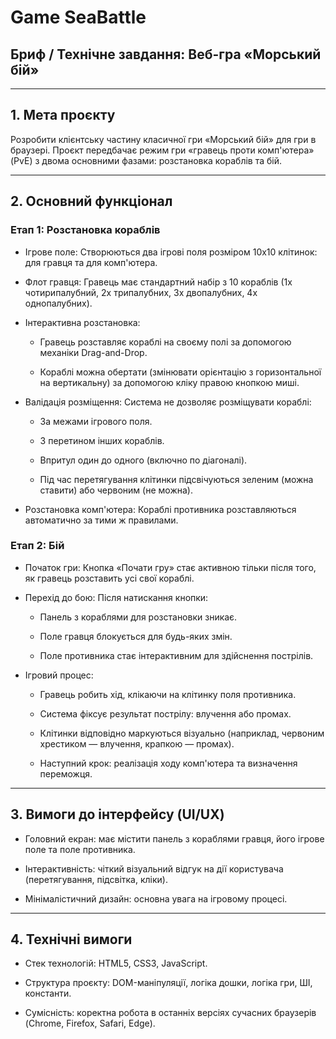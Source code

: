 # Game SeaBattle

## Бриф / Технічне завдання: Веб-гра «Морський бій»

___

## 1. Мета проєкту

Розробити клієнтську частину класичної гри «Морський бій» для гри в браузері. Проєкт передбачає режим гри «гравець проти
комп'ютера» (PvE) з двома основними фазами: розстановка кораблів та бій.
___

## 2. Основний функціонал

  ### Етап 1: Розстановка кораблів
- Ігрове поле: Створюються два ігрові поля розміром 10x10 клітинок: для гравця та для комп'ютера.

- Флот гравця: Гравець має стандартний набір з 10 кораблів (1x чотирипалубний, 2x трипалубних, 3x двопалубних, 4x
  однопалубних).

- Інтерактивна розстановка:

    - Гравець розставляє кораблі на своєму полі за допомогою механіки Drag-and-Drop.

    - Кораблі можна обертати (змінювати орієнтацію з горизонтальної на вертикальну) за допомогою кліку правою кнопкою миші.

- Валідація розміщення: Система не дозволяє розміщувати кораблі:

    - За межами ігрового поля.

    - З перетином інших кораблів.

    - Впритул один до одного (включно по діагоналі).

    - Під час перетягування клітинки підсвічуються зеленим (можна ставити) або червоним (не можна).

- Розстановка комп'ютера: Кораблі противника розставляються автоматично за тими ж правилами.

### Етап 2: Бій
- Початок гри: Кнопка «Почати гру» стає активною тільки після того, як гравець розставить усі свої кораблі.

- Перехід до бою: Після натискання кнопки:

    - Панель з кораблями для розстановки зникає.

    - Поле гравця блокується для будь-яких змін.

    - Поле противника стає інтерактивним для здійснення пострілів.

- Ігровий процес:

    - Гравець робить хід, клікаючи на клітинку поля противника.

    - Система фіксує результат пострілу: влучення або промах.

    - Клітинки відповідно маркуються візуально (наприклад, червоним хрестиком — влучення, крапкою — промах).

    - Наступний крок: реалізація ходу комп'ютера та визначення переможця.

___

## 3. Вимоги до інтерфейсу (UI/UX)

- Головний екран: має містити панель з кораблями гравця, його ігрове поле та поле противника.

- Інтерактивність: чіткий візуальний відгук на дії користувача (перетягування, підсвітка, кліки).

- Мінімалістичний дизайн: основна увага на ігровому процесі.

___

## 4. Технічні вимоги

- Стек технологій: HTML5, CSS3, JavaScript.

- Структура проєкту: DOM-маніпуляції, логіка дошки, логіка гри, ШІ, константи.

- Сумісність: коректна робота в останніх версіях сучасних браузерів (Chrome, Firefox, Safari, Edge).
